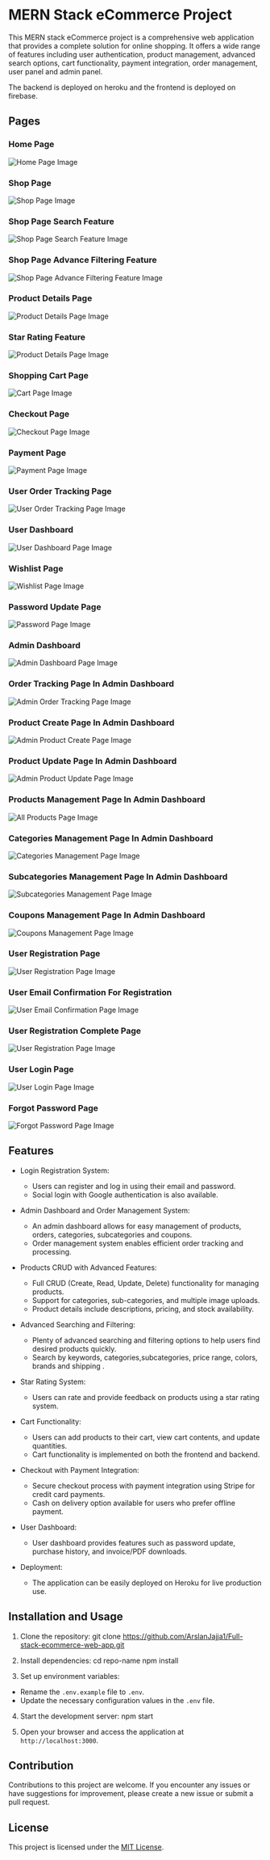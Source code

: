 # MERN Stack eCommerce Project

This MERN stack eCommerce project is a comprehensive web application that provides a complete solution for online shopping. It offers a wide range of features including user authentication, product management, advanced search options, cart functionality, payment integration, order management, user panel and admin panel.

The backend is deployed on heroku and the frontend is deployed on firebase.

## Pages

### Home Page

![Home Page Image](client/public/projectImages/home.png)

### Shop Page 

![Shop Page Image](client/public/projectImages/shop.png)

### Shop Page Search Feature

![Shop Page Search Feature Image](client/public/projectImages/search.png)

### Shop Page Advance Filtering Feature

![Shop Page Advance Filtering Feature Image](client/public/projectImages/filtering.png)

### Product Details Page

![Product Details Page Image](client/public/projectImages/product-page.png)

### Star Rating Feature

![Product Details Page Image](client/public/projectImages/star-rating.png)


### Shopping Cart Page

![Cart Page Image](client/public/projectImages/cart.png)

### Checkout Page

![Checkout Page Image](client/public/projectImages/checkout.png)

### Payment Page

![Payment Page Image](client/public/projectImages/payment.png)


### User Order Tracking Page

![User Order Tracking Page Image](client/public/projectImages/order-tracking.png)

### User Dashboard

![User Dashboard Page Image](client/public/projectImages/user-dashboard.png)


### Wishlist Page

![Wishlist Page Image](client/public/projectImages/wishlist.png)

### Password Update Page

![Password Page Image](client/public/projectImages/password-update.png)

### Admin Dashboard

![Admin Dashboard Page Image](client/public/projectImages/admin-dashboard.png)

### Order Tracking Page In Admin Dashboard

![Admin Order Tracking Page Image](client/public/projectImages/admin-order-tracking.png)

### Product Create Page In Admin Dashboard

![Admin Product Create Page Image](client/public/projectImages/product-create.png)

### Product Update Page In Admin Dashboard

![Admin Product Update Page Image](client/public/projectImages/product-update.png)

### Products Management Page In Admin Dashboard

![All Products Page Image](client/public/projectImages/all-products.png)

### Categories Management Page In Admin Dashboard

![Categories Management Page Image](client/public/projectImages/categories-management.png)

### Subcategories Management Page In Admin Dashboard

![Subcategories Management Page Image](client/public/projectImages/subcategories.png)

### Coupons Management Page In Admin Dashboard

![Coupons Management Page Image](client/public/projectImages/coupons.png)

### User Registration Page

![User Registration Page Image](client/public/projectImages/registration.png)


### User Email Confirmation For Registration

![User Email Confirmation Page Image](client/public/projectImages/email.png)

### User Registration Complete Page

![User Registration Page Image](client/public/projectImages/register-complete.png)

### User Login Page

![User Login Page Image](client/public/projectImages/login.png)

### Forgot Password Page

![Forgot Password Page Image](client/public/projectImages/login.png)


## Features

- Login Registration System:
  - Users can register and log in using their email and password.
  - Social login with Google authentication is also available.

- Admin Dashboard and Order Management System:
  - An admin dashboard allows for easy management of products, orders, categories, subcategories and coupons.
  - Order management system enables efficient order tracking and processing.

- Products CRUD with Advanced Features:
  - Full CRUD (Create, Read, Update, Delete) functionality for managing products.
  - Support for categories, sub-categories, and multiple image uploads.
  - Product details include descriptions, pricing, and stock availability.

- Advanced Searching and Filtering:
  - Plenty of advanced searching and filtering options to help users find desired products quickly.
  - Search by keywords, categories,subcategories, price range, colors, brands and shipping .

- Star Rating System:
  - Users can rate and provide feedback on products using a star rating system.

- Cart Functionality:
  - Users can add products to their cart, view cart contents, and update quantities.
  - Cart functionality is implemented on both the frontend and backend.

- Checkout with Payment Integration:
  - Secure checkout process with payment integration using Stripe for credit card payments.
  - Cash on delivery option available for users who prefer offline payment.

- User Dashboard:
  - User dashboard provides features such as password update, purchase history, and invoice/PDF downloads.

- Deployment:
  - The application can be easily deployed on Heroku for live production use.

## Installation and Usage

1. Clone the repository:
git clone https://github.com/ArslanJajja1/Full-stack-ecommerce-web-app.git

2. Install dependencies:
cd repo-name
npm install


3. Set up environment variables:
- Rename the `.env.example` file to `.env`.
- Update the necessary configuration values in the `.env` file.

4. Start the development server:
npm start


5. Open your browser and access the application at `http://localhost:3000`.

## Contribution

Contributions to this project are welcome. If you encounter any issues or have suggestions for improvement, please create a new issue or submit a pull request.

## License

This project is licensed under the [MIT License](https://opensource.org/licenses/MIT).




